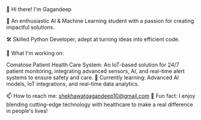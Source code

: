 👋 Hi there! I'm Gagandeep

🌟 An enthusiastic AI & Machine Learning student with a passion for creating impactful solutions.

🛠️ Skilled Python Developer, adept at turning ideas into efficient code.

🔭 What I'm working on:

Comatose Patient Health Care System: An IoT-based solution for 24/7 patient monitoring, integrating advanced sensors, AI, and real-time alert systems to ensure safety and care.
🌱 Currently learning: Advanced AI models, IoT integrations, and real-time data analytics.

📫 How to reach me: shekhawatgagandeep10@gmail.com
🚀 Fun fact: I enjoy blending cutting-edge technology with healthcare to make a real difference in people's lives!
